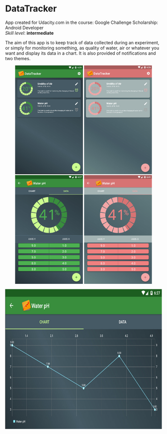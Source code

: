 # DataTracker

<p>App created for Udacity.com in the course: Google Challenge Scholarship: Android Developer
<br>
<i>Skill level</i>: <b>intermediate</b></p>

The aim of this app is to keep track of data collected during an experiment, or simply for monitoring something, as quality of water, air or whatever you want and display its data in a chart.
It is also provided of notifications and two themes. 


<p align="center">
  <img src="2018-02-05_182608.jpg" height="350" style="max-width:100%;">
  <img src="2018-02-05_182646.jpg" height="350" style="max-width:100%;">
  <img src="2018-02-05_182758.jpg" height="350" style="max-width:100%;">
  <img src="2018-02-05_184131.jpg" height="350" style="max-width:100%;">
</p>

<p align="center">
  <img src="2018-02-05_182727.jpg" height="450" style="max-width:100%;">
</p>
